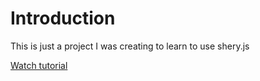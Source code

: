 # Introduction
This is just a project I was creating to learn to use shery.js

<a href="[https://youtu.be/pv60QrlO4yM](https://youtu.be/P3fHboyHvkg)https://youtu.be/P3fHboyHvkg">Watch tutorial<a />
